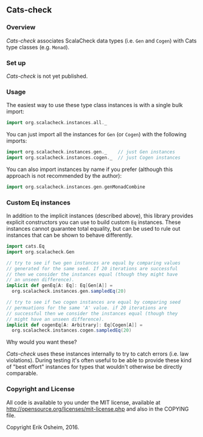 ## Cats-check

### Overview

*Cats-check* associates ScalaCheck data types (i.e. `Gen` and `Cogen`)
with Cats type classes (e.g. `Monad`).

### Set up

*Cats-check* is not yet published.

### Usage

The easiest way to use these type class instances is with a single
bulk import:

```scala
import org.scalacheck.instances.all._
```

You can just import all the instances for `Gen` (or `Cogen`) with the
following imports:

```scala
import org.scalacheck.instances.gen._    // just Gen instances
import org.scalacheck.instances.cogen._  // just Cogen instances
```

You can also import instances by name if you prefer (although this
approach is not recommended by the author):

```scala
import org.scalacheck.instances.gen.genMonadCombine
```

### Custom Eq instances

In addition to the implicit instances (described above), this library
provides explicit constructors you can use to build custom `Eq`
instances. These instances cannot guarantee total equality, but can be
used to rule out instances that can be shown to behave differently.

```scala
import cats.Eq
import org.scalacheck.Gen

// try to see if two gen instances are equal by comparing values
// generated for the same seed. If 20 iterations are successful
// then we consider the instances equal (though they might have
// an unseen difference).
implicit def genEq[A: Eq]: Eq[Gen[A]] =
  org.scalacheck.instances.gen.sampledEq(20)

// try to see if two cogen instances are equal by comparing seed
// permuations for the same 'A' value. if 20 iterations are
// successful then we consider the instances equal (though they
// might have an unseen difference).
implicit def cogenEq[A: Arbitrary]: Eq[Cogen[A]] =
  org.scalacheck.instances.cogen.sampledEq(20)
```

Why would you want these?

*Cats-check* uses these instances internally to try to catch errors
(i.e. law violations). During testing it's often useful to be able to
provide these kind of "best effort" instances for types that wouldn't
otherwise be directly comparable.

### Copyright and License

All code is available to you under the MIT license, available at
http://opensource.org/licenses/mit-license.php and also in the COPYING
file.

Copyright Erik Osheim, 2016.
